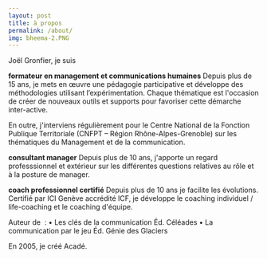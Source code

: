 ```yaml
---
layout: post
title: à propos
permalink: /about/
img: bheema-2.PNG
---
```


Joël Gronfier, je suis

<b>formateur en management et communications humaines</b>
Depuis plus de 15 ans, je mets en œuvre une pédagogie participative et développe des méthodologies utilisant l’expérimentation.
Chaque thématique est l'occasion de créer de nouveaux outils et supports pour favoriser cette démarche inter-active.

En outre, j'interviens régulièrement pour le Centre National de la Fonction Publique Territoriale (CNFPT – Région Rhône-Alpes-Grenoble) sur les thématiques du Management et de la communication.


<b>consultant manager</b>
Depuis plus de 10 ans, j'apporte un regard professsionnel et extérieur sur les différentes questions relatives au rôle et à la posture de manager.


<b>coach professionnel certifié</b>
Depuis plus de 10 ans je facilite les évolutions.
Certifié par ICI Genève accrédité ICF, je développe le coaching individuel / life-coaching et le coaching d'équipe.


Auteur de  :
    • Les clés de la communication Éd. Céléades 
    • La communication par le jeu Éd. Génie des Glaciers 

En 2005, je créé Acadé.
